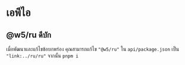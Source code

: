 # เอพีไอ

## @w5/ru ดีบัก

เมื่อพัฒนาและแก้ไขข้อบกพร่อง คุณสามารถแก้ไข `"@w5/ru"` ใน `api/package.json` เป็น `"link:../ru/ru"` จากนั้น `pnpm i`
